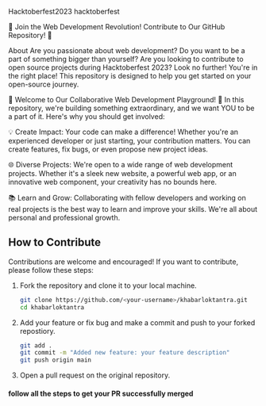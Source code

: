 Hacktoberfest2023
hacktoberfest

🌟 Join the Web Development Revolution! Contribute to Our GitHub Repository! 🌟

About
Are you passionate about web development? Do you want to be a part of something bigger than yourself? Are you looking to contribute to open source projects during Hacktoberfest 2023? Look no further! You're in the right place! This repository is designed to help you get started on your open-source journey.

🚀 Welcome to Our Collaborative Web Development Playground! 🚀 In this repository, we're building something extraordinary, and we want YOU to be a part of it. Here's why you should get involved:

💡 Create Impact: Your code can make a difference! Whether you're an experienced developer or just starting, your contribution matters. You can create features, fix bugs, or even propose new project ideas.

🌐 Diverse Projects: We're open to a wide range of web development projects. Whether it's a sleek new website, a powerful web app, or an innovative web component, your creativity has no bounds here.

📚 Learn and Grow: Collaborating with fellow developers and working on real projects is the best way to learn and improve your skills. We're all about personal and professional growth.

## How to Contribute

Contributions are welcome and encouraged! If you want to contribute, please follow these steps:

1. Fork the repository and clone it to your local machine.

   ```sh
   git clone https://github.com/<your-username>/khabarloktantra.git
   cd khabarloktantra
   ```

2. Add your feature or fix bug and make a commit and push to your forked repostiory.

   ```sh
   git add .
   git commit -m "Added new feature: your feature description"
   git push origin main
   ```

3. Open a pull request on the original repository.

#### follow all the steps to get your PR successfully merged
